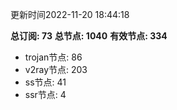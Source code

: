 更新时间2022-11-20 18:44:18

**总订阅: 73**
**总节点: 1040**
**有效节点: 334**
- trojan节点: 86
- v2ray节点: 203
- ss节点: 41
- ssr节点: 4
